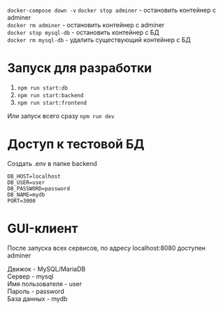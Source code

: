 <code>docker-compose down -v</code>
<code>docker stop adminer</code> - остановить контейнер с adminer  
<code>docker rm adminer</code> - остановить контейнер с adminer  
<code>docker stop mysql-db</code> - остановить контейнер с БД  
<code>docker rm mysql-db</code> - удалить существующий контейнер с БД  

# Запуск для разработки

1. <code>npm run start:db</code>
2. <code>npm run start:backend</code>
3. <code>npm run start:frontend</code>

Или запуск всего сразу <code>npm run dev</code>

# Доступ к тестовой БД

Создать .env в папке backend

```
DB_HOST=localhost
DB_USER=user
DB_PASSWORD=password
DB_NAME=mydb
PORT=3000
```

# GUI-клиент
После запуска всех сервисов, по адресу localhost:8080 доступен adminer

Движок - MySQL/MariaDB  
Сервер - mysql  
Имя пользователя - user  
Пароль - password  
База данных - mydb  


